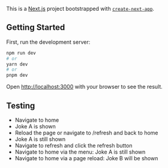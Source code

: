This is a [Next.js](https://nextjs.org/) project bootstrapped with [`create-next-app`](https://github.com/vercel/next.js/tree/canary/packages/create-next-app).

## Getting Started

First, run the development server:

```bash
npm run dev
# or
yarn dev
# or
pnpm dev
```

Open [http://localhost:3000](http://localhost:3000) with your browser to see the result.

## Testing

- Navigate to home
- Joke A is shown
- Reload the page or navigate to /refresh and back to home
- Joke A is still shown
- Navigate to refresh and click the refresh button
- Navigate to home via the menu: Joke A is still shown
- Navigate to home via a page reload: Joke B will be shown
